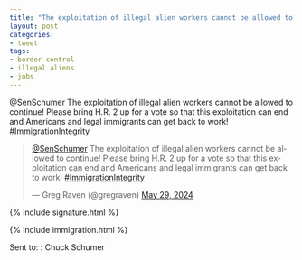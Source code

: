 ```yaml
---
title: "The exploitation of illegal alien workers cannot be allowed to continue"
layout: post
categories:
- tweet
tags:
- border control
- illegal aliens
- jobs
---
```


@SenSchumer The exploitation of illegal alien workers cannot be allowed to continue! Please bring H.R. 2 up for a vote so that this exploitation can end and Americans and legal immigrants can get back to work! #ImmigrationIntegrity

<blockquote class="twitter-tweet"><p lang="en" dir="ltr"><a href="https://twitter.com/SenSchumer?ref_src=twsrc%5Etfw">@SenSchumer</a> The exploitation of illegal alien workers cannot be allowed to continue! Please bring H.R. 2 up for a vote so that this exploitation can end and Americans and legal immigrants can get back to work! <a href="https://twitter.com/hashtag/ImmigrationIntegrity?src=hash&amp;ref_src=twsrc%5Etfw">#ImmigrationIntegrity</a></p>&mdash; Greg Raven (@gregraven) <a href="https://twitter.com/gregraven/status/1795870758180368681?ref_src=twsrc%5Etfw">May 29, 2024</a></blockquote> <script async src="https://platform.twitter.com/widgets.js" charset="utf-8"></script>

{% include signature.html %}

{% include immigration.html %}

Sent to:
: Chuck Schumer
